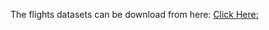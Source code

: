 The flights datasets can be download from here: [Click Here:](https://www.kaggle.com/datasets/aakash15071996/airlinedatasets)

